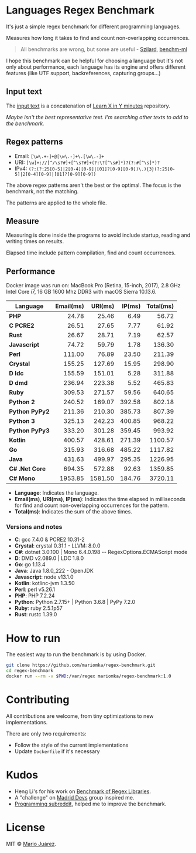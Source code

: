 # Languages Regex Benchmark

It's just a simple regex benchmark for different programming languages.

Measures how long it takes to find and count non-overlapping occurrences.

> All benchmarks are wrong, but some are useful - [Szilard](https://github.com/szilard), [benchm-ml](https://github.com/szilard/benchm-ml)

I hope this benchmark can be helpful for choosing a language but it's not only about performance, each language has its engine and offers different features (like UTF support, backreferences, capturing groups...)

## Input text

The [input text](input-text.txt) is a concatenation of [Learn X in Y minutes](https://github.com/adambard/learnxinyminutes-docs) repository.

*Maybe isn't the best representative text. I'm searching other texts to add to the benchmark.*

## Regex patterns

- Email: ``[\w\.+-]+@[\w\.-]+\.[\w\.-]+``
- URI: ``[\w]+://[^/\s?#]+[^\s?#]+(?:\?[^\s#]*)?(?:#[^\s]*)?``
- IPv4: ``(?:(?:25[0-5]|2[0-4][0-9]|[01]?[0-9][0-9])\.){3}(?:25[0-5]|2[0-4][0-9]|[01]?[0-9][0-9])``

The above regex patterns aren't the best or the optimal. The focus is the benchmark, not the matching.

The patterns are applied to the whole file.

## Measure

Measuring is done inside the programs to avoid include startup, reading and writing times on results.

Elapsed time include pattern compilation, find and count occurrences.

## Performance

Docker image was run on: MacBook Pro (Retina, 15-inch, 2017), 2.8 GHz Intel Core i7, 16 GB 1600 Mhz DDR3 with macOS Sierra 10.13.6.

Language | Email(ms) | URI(ms) | IP(ms) | Total(ms)
--- | ---: | ---: | ---: | ---:
**PHP** | 24.78 | 25.46 | 6.49 | 56.72
**C PCRE2** | 26.51 | 27.65 | 7.77 | 61.92
**Rust** | 26.67 | 28.71 | 7.19 | 62.57
**Javascript** | 74.72 | 59.79 | 1.78 | 136.30
**Perl** | 111.00 | 76.89 | 23.50 | 211.39
**Crystal** | 155.25 | 127.69 | 15.95 | 298.90
**D ldc** | 155.59 | 151.01 | 5.28 | 311.88
**D dmd** | 236.94 | 223.38 | 5.52 | 465.83
**Ruby** | 309.53 | 271.57 | 59.56 | 640.65
**Python 2** | 240.52 | 169.07 | 392.58 | 802.18
**Python PyPy2** | 211.36 | 210.30 | 385.73 | 807.39
**Python 3** | 325.13 | 242.23 | 400.85 | 968.22
**Python PyPy3** | 333.20 | 301.28 | 359.45 | 993.92
**Kotlin** | 400.57 | 428.61 | 271.39 | 1100.57
**Go** | 315.93 | 316.68 | 485.22 | 1117.82
**Java** | 431.63 | 499.97 | 295.35 | 1226.95
**C# .Net Core** | 694.35 | 572.88 | 92.63 | 1359.85
**C# Mono** | 1953.85 | 1581.50 | 184.76 | 3720.11

- **Language**: Indicates the language.
- **Email(ms)**, **URI(ms)**, **IP(ms)**: Indicates the time elapsed in milliseconds for find and count non-overlapping occurrences for the pattern.
- **Total(ms)**: Indicates the sum of the above times.

### Versions and notes

- **C**: gcc 7.4.0 & PCRE2 10.31-2
- **Crystal**: crystal 0.31.1 - LLVM: 8.0.0
- **C#**: dotnet 3.0.100 | Mono 6.4.0.198 -- RegexOptions.ECMAScript mode
- **D**: DMD v2.089.0 | LDC 1.8.0
- **Go**: go 1.13.4
- **Java**: Java 1.8.0_222 - OpenJDK
- **Javascript**: node v13.1.0
- **Kotlin**: kotlinc-jvm 1.3.50
- **Perl**: perl v5.26.1
- **PHP**: PHP 7.2.24
- **Python**: Python 2.7.15+ | Python 3.6.8 | PyPy 7.2.0
- **Ruby**: ruby 2.5.1p57
- **Rust**: rustc 1.39.0

# How to run

The easiest way to run the benchmark is by using Docker.

```sh
git clone https://github.com/mariomka/regex-benchmark.git
cd regex-benchmark
docker run --rm -v $PWD:/var/regex mariomka/regex-benchmark:1.0
```

# Contributing

All contributions are welcome, from tiny optimizations to new implementations.

There are only two requirements:
- Follow the style of the current implementations
- Update `Dockerfile` if it's necessary

# Kudos

- Heng Li's for his work on [Benchmark of Regex Libraries](http://lh3lh3.users.sourceforge.net/reb.shtml).
- A "challenge" on [Madrid Devs](http://madriddevs.org/) group inspired me.
- [Programming subreddit](https://www.reddit.com/r/programming/), helped me to improve the benchmark.

# License

MIT © [Mario Juárez](https://github.com/mariomka).

